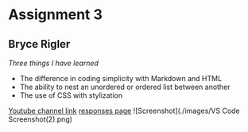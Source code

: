 # Assignment 3
## Bryce Rigler

*Three things I have learned*
- The difference in coding simplicity with Markdown and HTML
- The ability to nest an unordered or ordered list between another
- The use of CSS with stylization

[Youtube channel link](https://www.youtube.com/channel/UCQNUu5U29PKW0dfjoIoVCEw)
[responses page](./assignment-3/responses.txt)
![Screenshot](./images/VS Code Screenshot(2).png)
